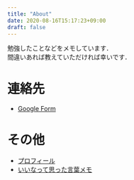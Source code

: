 ```yaml
---
title: "About"
date: 2020-08-16T15:17:23+09:00
draft: false
---
```

<!--more-->
勉強したことなどをメモしています．  
間違いあれば教えていただければ幸いです．
# 連絡先
- [Google Form](https://forms.gle/jVEM3XQQ6jgRwEwv8)
# その他
- [プロフィール](https://profile-yuhi-sa.vercel.app)
- [いいなって思った言葉メモ](https://yuhi-sa.github.io/posts/quotations/)